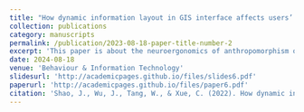 ```yaml
---
title: "How dynamic information layout in GIS interface affects users’ search performance: integrating visual motion cognition into map information design"
collection: publications
category: manuscripts
permalink: /publication/2023-08-18-paper-title-number-2
excerpt: 'This paper is about the neuroergonomics of anthropomorphism of human-like robots.'
date: 2024-08-18
venue: 'Behaviour & Information Technology'
slidesurl: 'http://academicpages.github.io/files/slides6.pdf'
paperurl: 'http://academicpages.github.io/files/paper6.pdf'
citation: 'Shao, J., Wu, J., Tang, W., & Xue, C. (2022). How dynamic information layout in GIS interface affects users’ search performance: integrating visual motion cognition into map information design. Behaviour & Information Technology, 42(11), 1686–1703. https://doi.org/10.1080/0144929X.2022.2094830.'
---
```


